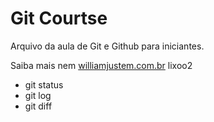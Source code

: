 # Git Courtse

Arquivo da aula de Git e Github para iniciantes.   

Saiba mais nem [williamjustem.com.br](http://willianjustem.com.br)
lixoo2
- git status
- git log
- git diff